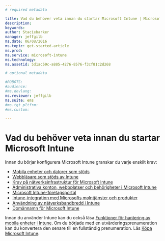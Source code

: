 ```yaml
---
# required metadata

title: Vad du behöver veta innan du startar Microsoft Intune | Microsoft Intune
description:
keywords:
author: Staciebarker
manager: jeffgilb
ms.date: 06/08/2016
ms.topic: get-started-article
ms.prod:
ms.service: microsoft-intune
ms.technology:
ms.assetid: 5d1ac59c-a885-4276-8576-f3cf81c2d268

# optional metadata

#ROBOTS:
#audience:
#ms.devlang:
ms.reviewer: jeffgilb
ms.suite: ems
#ms.tgt_pltfrm:
#ms.custom:

---
```


# Vad du behöver veta innan du startar Microsoft Intune

Innan du börjar konfigurera Microsoft Intune granskar du varje enskilt krav:

- [Mobila enheter och datorer som stöds](supported-mobile-devices-and-computers.md)
- [Webbläsare som stöds av Intune](supported-web-browsers.md)
- [Krav på nätverksinfrastruktur för Microsoft Intune](network-infrastructure-requirements-for-microsoft-intune.md)
- [Administrativa konton, webbplatser och behörigheter i Microsoft Intune](administrative-accounts-websites-perms.md)
- [Microsoft Intune-företagsportal](microsoft-intune-company-portal.md)
- [Intune-integration med Microsofts molntjänster och produkter](integration-with-cloud-services.md)
- [Användning av nätverksbandbredd i Intune](network-bandwidth-use.md)
- [Domännamn för Microsoft Intune](domain-names-for-microsoft-intune.md)


Innan du använder Intune kan du också läsa [Funktioner för hantering av mobila enheter i Intune](/intune/get-started/mobile-device-management-capabilities-in-microsoft-intune). Om du började med en utvärderingsprenumeration kan du konvertera den senare till en fullständig prenumeration. Läs [Köpa Microsoft Intune](http://www.microsoft.com/en-us/server-cloud/products/microsoft-intune/Purchasing.aspx).







<!--HONumber=Jun16_HO2-->


